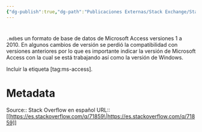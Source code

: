 ```yaml
---
{"dg-publish":true,"dg-path":"Publicaciones Externas/Stack Exchange/Stack Overflow en español/es.stackoverflow.com-71859.md","permalink":"/publicaciones-externas/stack-exchange/stack-overflow-en-espanol/es-stackoverflow-com-71859/","hide":true,"noteIcon":"default","created":"2024-04-03T12:49:10.679-06:00","updated":"2024-04-05T16:43:50.746-06:00"}
---
```


# 

`.mdb`es un formato de base de datos de Microsoft Access versiones 1 a 2010. En algunos cambios de versión se perdió la compatibilidad con versiones anteriores por lo que es importante indicar la versión de Microsoft Access con la cual se está trabajando así como la versión de Windows. 

Incluir la etiqueta [tag:ms-access].

# Metadata
Source:: Stack Overflow en español
URL:: [[https://es.stackoverflow.com/q/71859\|https://es.stackoverflow.com/q/71859]]

